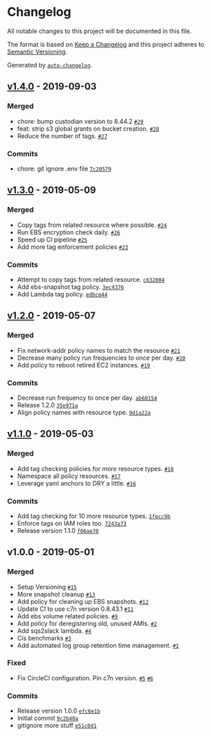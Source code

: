 # Changelog

All notable changes to this project will be documented in this file.

The format is based on [Keep a Changelog](http://keepachangelog.com/en/1.0.0/)
and this project adheres to [Semantic Versioning](http://semver.org/spec/v2.0.0.html).

Generated by [`auto-changelog`](https://github.com/CookPete/auto-changelog).

## [v1.4.0](https://github.com/jimrazmus/c7n-policies/compare/v1.3.0...v1.4.0) - 2019-09-03

### Merged

- chore: bump custodian version to 8.44.2 [`#29`](https://github.com/jimrazmus/c7n-policies/pull/29)
- feat: strip s3 global grants on bucket creation. [`#28`](https://github.com/jimrazmus/c7n-policies/pull/28)
- Reduce the number of tags. [`#27`](https://github.com/jimrazmus/c7n-policies/pull/27)

### Commits

- chore: git ignore .env file [`7c20579`](https://github.com/jimrazmus/c7n-policies/commit/7c20579fde70e44b45dd24130535d183d8878def)

## [v1.3.0](https://github.com/jimrazmus/c7n-policies/compare/v1.2.0...v1.3.0) - 2019-05-09

### Merged

- Copy tags from related resource where possible. [`#24`](https://github.com/jimrazmus/c7n-policies/pull/24)
- Run EBS encryption check daily. [`#26`](https://github.com/jimrazmus/c7n-policies/pull/26)
- Speed up CI pipeline [`#25`](https://github.com/jimrazmus/c7n-policies/pull/25)
- Add more tag enforcement policies [`#23`](https://github.com/jimrazmus/c7n-policies/pull/23)

### Commits

- Attempt to copy tags from related resource. [`c632004`](https://github.com/jimrazmus/c7n-policies/commit/c6320042c1628e4d4032bcb2766377e69ae6a286)
- Add ebs-snapshot tag policy. [`3ec4376`](https://github.com/jimrazmus/c7n-policies/commit/3ec43767c95f01883c481c97d1bc2ae06053df30)
- Add Lambda tag policy. [`edbce44`](https://github.com/jimrazmus/c7n-policies/commit/edbce44202bbd2c8af4bb8e403e3d3edae9ddc43)

## [v1.2.0](https://github.com/jimrazmus/c7n-policies/compare/v1.1.0...v1.2.0) - 2019-05-07

### Merged

- Fix network-addr policy names to match the resource [`#21`](https://github.com/jimrazmus/c7n-policies/pull/21)
- Decrease many policy run frequencies to once per day. [`#20`](https://github.com/jimrazmus/c7n-policies/pull/20)
- Add policy to reboot retired EC2 instances. [`#19`](https://github.com/jimrazmus/c7n-policies/pull/19)

### Commits

- Decrease run frequency to once per day. [`ab60154`](https://github.com/jimrazmus/c7n-policies/commit/ab60154e21b3ae57ca31ac536ccb14dcd0a454cd)
- Release 1.2.0 [`35e971a`](https://github.com/jimrazmus/c7n-policies/commit/35e971aaa2a61a6b4e2b31310aa65966a0554410)
- Align policy names with resource type. [`9d1a22a`](https://github.com/jimrazmus/c7n-policies/commit/9d1a22abb6f8e576e20290a1f9b46b1c12294141)

## [v1.1.0](https://github.com/jimrazmus/c7n-policies/compare/v1.0.0...v1.1.0) - 2019-05-03

### Merged

- Add tag checking policies for more resource types. [`#18`](https://github.com/jimrazmus/c7n-policies/pull/18)
- Namespace all policy resources. [`#17`](https://github.com/jimrazmus/c7n-policies/pull/17)
- Leverage yaml anchors to DRY a little. [`#16`](https://github.com/jimrazmus/c7n-policies/pull/16)

### Commits

- Add tag checking for 10 more resource types. [`1fecc9b`](https://github.com/jimrazmus/c7n-policies/commit/1fecc9bc0db852edfbbb1a56792288cc2e1d2118)
- Enforce tags on IAM roles too. [`7243a73`](https://github.com/jimrazmus/c7n-policies/commit/7243a7367e51def96c56939add5cf0f9c7c1fa33)
- Release version 1.1.0 [`f06ae70`](https://github.com/jimrazmus/c7n-policies/commit/f06ae70dec805dc06f0c9f1f5184ea390d5a2829)

## v1.0.0 - 2019-05-01

### Merged

- Setup Versioning [`#15`](https://github.com/jimrazmus/c7n-policies/pull/15)
- More snapshot cleanup [`#13`](https://github.com/jimrazmus/c7n-policies/pull/13)
- Add policy for cleaning up EBS snapshots. [`#12`](https://github.com/jimrazmus/c7n-policies/pull/12)
- Update CI to use c7n version 0.8.43.1 [`#11`](https://github.com/jimrazmus/c7n-policies/pull/11)
- Add ebs volume related policies. [`#9`](https://github.com/jimrazmus/c7n-policies/pull/9)
- Add policy for deregistering old, unused AMIs. [`#2`](https://github.com/jimrazmus/c7n-policies/pull/2)
- Add sqs2slack lambda. [`#4`](https://github.com/jimrazmus/c7n-policies/pull/4)
- Cis benchmarks [`#3`](https://github.com/jimrazmus/c7n-policies/pull/3)
- Add automated log group retention time management. [`#1`](https://github.com/jimrazmus/c7n-policies/pull/1)

### Fixed

- Fix CircleCI configuration. Pin c7n version. [`#5`](https://github.com/jimrazmus/c7n-policies/issues/5) [`#6`](https://github.com/jimrazmus/c7n-policies/issues/6)

### Commits

- Release version 1.0.0 [`efc6e1b`](https://github.com/jimrazmus/c7n-policies/commit/efc6e1bf1d31a5f5049005c0d772a25759c1b1f9)
- Initial commit [`9c2b40a`](https://github.com/jimrazmus/c7n-policies/commit/9c2b40a36e014b4ceedc62f2b257a49e20ade06a)
- gitignore more stuff [`e51c0d1`](https://github.com/jimrazmus/c7n-policies/commit/e51c0d1ed9e6695811db550a94c98245a7a3fa4c)
